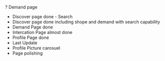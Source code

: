 ? Demand page
+ Discover page done - Search
+ Discover page done including shope and demand with search capability
+ Demand Page done
+ Intercation Page almost done
+ Profile Page done
+ Last Update
+ Profile Picture carosuel 
+ Page polishing